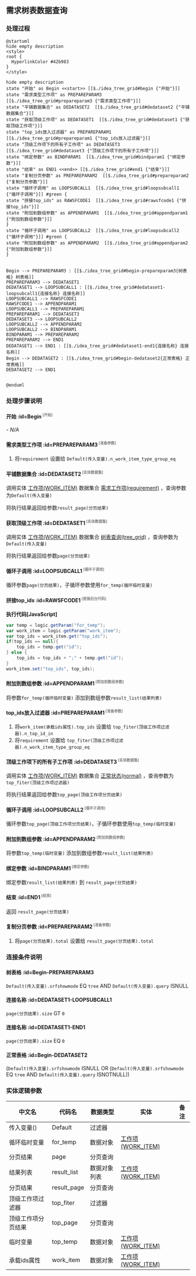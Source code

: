 ## 需求树表数据查询 <!-- {docsify-ignore-all} -->

   

### 处理过程

```plantuml
@startuml
hide empty description
<style>
root {
  HyperlinkColor #42b983
}
</style>

hide empty description
state "开始" as Begin <<start>> [[$./idea_tree_grid#begin {"开始"}]]
state "需求类型工作项" as PREPAREPARAM3  [[$./idea_tree_grid#prepareparam3 {"需求类型工作项"}]]
state "平铺数据集合" as DEDATASET2  [[$./idea_tree_grid#dedataset2 {"平铺数据集合"}]]
state "获取顶级工作项" as DEDATASET1  [[$./idea_tree_grid#dedataset1 {"获取顶级工作项"}]]
state "top_ids放入过滤器" as PREPAREPARAM1  [[$./idea_tree_grid#prepareparam1 {"top_ids放入过滤器"}]]
state "顶级工作项下的所有子工作项" as DEDATASET3  [[$./idea_tree_grid#dedataset3 {"顶级工作项下的所有子工作项"}]]
state "绑定参数" as BINDPARAM1  [[$./idea_tree_grid#bindparam1 {"绑定参数"}]]
state "结束" as END1 <<end>> [[$./idea_tree_grid#end1 {"结束"}]]
state "复制分页参数" as PREPAREPARAM2  [[$./idea_tree_grid#prepareparam2 {"复制分页参数"}]]
state "循环子调用" as LOOPSUBCALL1  [[$./idea_tree_grid#loopsubcall1 {"循环子调用"}]] #green {
state "拼接top_ids" as RAWSFCODE1  [[$./idea_tree_grid#rawsfcode1 {"拼接top_ids"}]]
state "附加到数组参数" as APPENDPARAM1  [[$./idea_tree_grid#appendparam1 {"附加到数组参数"}]]
}
state "循环子调用" as LOOPSUBCALL2  [[$./idea_tree_grid#loopsubcall2 {"循环子调用"}]] #green {
state "附加到数组参数" as APPENDPARAM2  [[$./idea_tree_grid#appendparam2 {"附加到数组参数"}]]
}


Begin --> PREPAREPARAM3 : [[$./idea_tree_grid#begin-prepareparam3{树表格} 树表格]]
PREPAREPARAM3 --> DEDATASET1
DEDATASET1 --> LOOPSUBCALL1 : [[$./idea_tree_grid#dedataset1-loopsubcall1{连接名称} 连接名称]]
LOOPSUBCALL1 --> RAWSFCODE1
RAWSFCODE1 --> APPENDPARAM1
LOOPSUBCALL1 --> PREPAREPARAM1
PREPAREPARAM1 --> DEDATASET3
DEDATASET3 --> LOOPSUBCALL2
LOOPSUBCALL2 --> APPENDPARAM2
LOOPSUBCALL2 --> BINDPARAM1
BINDPARAM1 --> PREPAREPARAM2
PREPAREPARAM2 --> END1
DEDATASET1 --> END1 : [[$./idea_tree_grid#dedataset1-end1{连接名称} 连接名称]]
Begin --> DEDATASET2 : [[$./idea_tree_grid#begin-dedataset2{正常表格} 正常表格]]
DEDATASET2 --> END1


@enduml
```


### 处理步骤说明

#### 开始 :id=Begin<sup class="footnote-symbol"> <font color=gray size=1>[开始]</font></sup>



*- N/A*
#### 需求类型工作项 :id=PREPAREPARAM3<sup class="footnote-symbol"> <font color=gray size=1>[准备参数]</font></sup>



1. 将`requirement` 设置给  `Default(传入变量).n_work_item_type_group_eq`

#### 平铺数据集合 :id=DEDATASET2<sup class="footnote-symbol"> <font color=gray size=1>[实体数据集]</font></sup>



调用实体 [工作项(WORK_ITEM)](module/ProjMgmt/Work_item.md) 数据集合 [需求工作项(requirement)](module/ProjMgmt/Work_item#数据集合) ，查询参数为`Default(传入变量)`

将执行结果返回给参数`result_page(分页结果)`

#### 获取顶级工作项 :id=DEDATASET1<sup class="footnote-symbol"> <font color=gray size=1>[实体数据集]</font></sup>



调用实体 [工作项(WORK_ITEM)](module/ProjMgmt/Work_item.md) 数据集合 [树表查询(tree_grid)](module/ProjMgmt/Work_item#数据集合) ，查询参数为`Default(传入变量)`

将执行结果返回给参数`page(分页结果)`

#### 循环子调用 :id=LOOPSUBCALL1<sup class="footnote-symbol"> <font color=gray size=1>[循环子调用]</font></sup>



循环参数`page(分页结果)`，子循环参数使用`for_temp(循环临时变量)`
#### 拼接top_ids :id=RAWSFCODE1<sup class="footnote-symbol"> <font color=gray size=1>[直接后台代码]</font></sup>



<p class="panel-title"><b>执行代码[JavaScript]</b></p>

```groovy
var temp = logic.getParam("for_temp");
var work_item = logic.getParam("work_item");
var top_ids = work_item.get("top_ids");
if(top_ids == null){
    top_ids = temp.get("id");
} else {
    top_ids = top_ids + ";" + temp.get("id");
}
work_item.set("top_ids", top_ids);
```

#### 附加到数组参数 :id=APPENDPARAM1<sup class="footnote-symbol"> <font color=gray size=1>[附加到数组参数]</font></sup>



将参数`for_temp(循环临时变量)` 添加到数组参数`result_list(结果列表)`
#### top_ids放入过滤器 :id=PREPAREPARAM1<sup class="footnote-symbol"> <font color=gray size=1>[准备参数]</font></sup>



1. 将`work_item(承载ids属性).top_ids` 设置给  `top_fiter(顶级工作项过滤器).n_top_id_in`
2. 将`requirement` 设置给  `top_fiter(顶级工作项过滤器).n_work_item_type_group_eq`

#### 顶级工作项下的所有子工作项 :id=DEDATASET3<sup class="footnote-symbol"> <font color=gray size=1>[实体数据集]</font></sup>



调用实体 [工作项(WORK_ITEM)](module/ProjMgmt/Work_item.md) 数据集合 [正常状态(normal)](module/ProjMgmt/Work_item#数据集合) ，查询参数为`top_fiter(顶级工作项过滤器)`

将执行结果返回给参数`top_page(顶级工作项分页结果)`

#### 循环子调用 :id=LOOPSUBCALL2<sup class="footnote-symbol"> <font color=gray size=1>[循环子调用]</font></sup>



循环参数`top_page(顶级工作项分页结果)`，子循环参数使用`top_temp(临时变量)`
#### 附加到数组参数 :id=APPENDPARAM2<sup class="footnote-symbol"> <font color=gray size=1>[附加到数组参数]</font></sup>



将参数`top_temp(临时变量)` 添加到数组参数`result_list(结果列表)`
#### 绑定参数 :id=BINDPARAM1<sup class="footnote-symbol"> <font color=gray size=1>[绑定参数]</font></sup>



绑定参数`result_list(结果列表)` 到 `result_page(分页结果)`
#### 结束 :id=END1<sup class="footnote-symbol"> <font color=gray size=1>[结束]</font></sup>



返回 `result_page(分页结果)`

#### 复制分页参数 :id=PREPAREPARAM2<sup class="footnote-symbol"> <font color=gray size=1>[准备参数]</font></sup>



1. 将`page(分页结果).total` 设置给  `result_page(分页结果).total`


### 连接条件说明
#### 树表格 :id=Begin-PREPAREPARAM3

`Default(传入变量).srfshowmode` EQ `tree` AND `Default(传入变量).query` ISNULL
#### 连接名称 :id=DEDATASET1-LOOPSUBCALL1

`page(分页结果).size` GT `0`
#### 连接名称 :id=DEDATASET1-END1

`page(分页结果).size` EQ `0`
#### 正常表格 :id=Begin-DEDATASET2

(`Default(传入变量).srfshowmode` ISNULL OR (`Default(传入变量).srfshowmode` EQ `tree` AND `Default(传入变量).query` ISNOTNULL))


### 实体逻辑参数

|    中文名   |    代码名    |  数据类型    |  实体   |备注 |
| --------| --------| -------- | -------- | --------   |
|传入变量(<i class="fa fa-check"/></i>)|Default|过滤器|||
|循环临时变量|for_temp|数据对象|[工作项(WORK_ITEM)](module/ProjMgmt/Work_item.md)||
|分页结果|page|分页查询|||
|结果列表|result_list|数据对象列表|[工作项(WORK_ITEM)](module/ProjMgmt/Work_item.md)||
|分页结果|result_page|分页查询|||
|顶级工作项过滤器|top_fiter|过滤器|||
|顶级工作项分页结果|top_page|分页查询|||
|临时变量|top_temp|数据对象|[工作项(WORK_ITEM)](module/ProjMgmt/Work_item.md)||
|承载ids属性|work_item|数据对象|[工作项(WORK_ITEM)](module/ProjMgmt/Work_item.md)||
